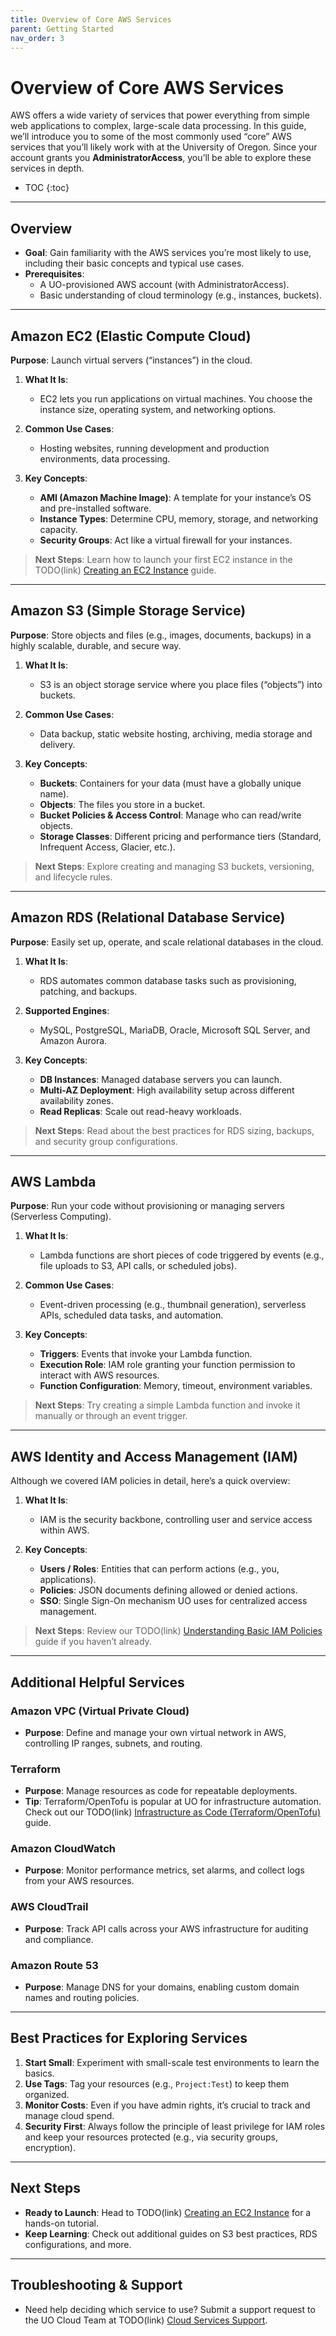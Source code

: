 ```yaml
---
title: Overview of Core AWS Services
parent: Getting Started
nav_order: 3
---
```


# Overview of Core AWS Services

AWS offers a wide variety of services that power everything from simple web applications to complex, large-scale data processing. In this guide, we’ll introduce you to some of the most commonly used “core” AWS services that you’ll likely work with at the University of Oregon. Since your account grants you **AdministratorAccess**, you’ll be able to explore these services in depth.

- TOC
{:toc}

---

## Overview

- **Goal**: Gain familiarity with the AWS services you’re most likely to use, including their basic concepts and typical use cases.
- **Prerequisites**:
  - A UO-provisioned AWS account (with AdministratorAccess).
  - Basic understanding of cloud terminology (e.g., instances, buckets).

---

## Amazon EC2 (Elastic Compute Cloud)

**Purpose**: Launch virtual servers (“instances”) in the cloud.

1. **What It Is**:  
   - EC2 lets you run applications on virtual machines. You choose the instance size, operating system, and networking options.
   
2. **Common Use Cases**:  
   - Hosting websites, running development and production environments, data processing.

3. **Key Concepts**:  
   - **AMI (Amazon Machine Image)**: A template for your instance’s OS and pre-installed software.  
   - **Instance Types**: Determine CPU, memory, storage, and networking capacity.  
   - **Security Groups**: Act like a virtual firewall for your instances.

> **Next Steps**: Learn how to launch your first EC2 instance in the TODO(link) [Creating an EC2 Instance](#) guide.

---

## Amazon S3 (Simple Storage Service)

**Purpose**: Store objects and files (e.g., images, documents, backups) in a highly scalable, durable, and secure way.

1. **What It Is**:  
   - S3 is an object storage service where you place files (“objects”) into buckets.

2. **Common Use Cases**:  
   - Data backup, static website hosting, archiving, media storage and delivery.

3. **Key Concepts**:  
   - **Buckets**: Containers for your data (must have a globally unique name).  
   - **Objects**: The files you store in a bucket.  
   - **Bucket Policies & Access Control**: Manage who can read/write objects.  
   - **Storage Classes**: Different pricing and performance tiers (Standard, Infrequent Access, Glacier, etc.).

> **Next Steps**: Explore creating and managing S3 buckets, versioning, and lifecycle rules.

---

## Amazon RDS (Relational Database Service)

**Purpose**: Easily set up, operate, and scale relational databases in the cloud.

1. **What It Is**:  
   - RDS automates common database tasks such as provisioning, patching, and backups.

2. **Supported Engines**:  
   - MySQL, PostgreSQL, MariaDB, Oracle, Microsoft SQL Server, and Amazon Aurora.

3. **Key Concepts**:  
   - **DB Instances**: Managed database servers you can launch.  
   - **Multi-AZ Deployment**: High availability setup across different availability zones.  
   - **Read Replicas**: Scale out read-heavy workloads.

> **Next Steps**: Read about the best practices for RDS sizing, backups, and security group configurations.

---

## AWS Lambda

**Purpose**: Run your code without provisioning or managing servers (Serverless Computing).

1. **What It Is**:  
   - Lambda functions are short pieces of code triggered by events (e.g., file uploads to S3, API calls, or scheduled jobs).

2. **Common Use Cases**:  
   - Event-driven processing (e.g., thumbnail generation), serverless APIs, scheduled data tasks, and automation.

3. **Key Concepts**:  
   - **Triggers**: Events that invoke your Lambda function.  
   - **Execution Role**: IAM role granting your function permission to interact with AWS resources.  
   - **Function Configuration**: Memory, timeout, environment variables.

> **Next Steps**: Try creating a simple Lambda function and invoke it manually or through an event trigger.

---

## AWS Identity and Access Management (IAM)

Although we covered IAM policies in detail, here’s a quick overview:

1. **What It Is**:  
   - IAM is the security backbone, controlling user and service access within AWS.

2. **Key Concepts**:  
   - **Users / Roles**: Entities that can perform actions (e.g., you, applications).  
   - **Policies**: JSON documents defining allowed or denied actions.  
   - **SSO**: Single Sign-On mechanism UO uses for centralized access management.

> **Next Steps**: Review our TODO(link) [Understanding Basic IAM Policies](#) guide if you haven’t already.

---

## Additional Helpful Services

### Amazon VPC (Virtual Private Cloud)
- **Purpose**: Define and manage your own virtual network in AWS, controlling IP ranges, subnets, and routing.

### Terraform
- **Purpose**: Manage resources as code for repeatable deployments.  
- **Tip**: Terraform/OpenTofu is popular at UO for infrastructure automation. Check out our TODO(link) [Infrastructure as Code (Terraform/OpenTofu)](#) guide.

### Amazon CloudWatch
- **Purpose**: Monitor performance metrics, set alarms, and collect logs from your AWS resources.

### AWS CloudTrail
- **Purpose**: Track API calls across your AWS infrastructure for auditing and compliance.

### Amazon Route 53
- **Purpose**: Manage DNS for your domains, enabling custom domain names and routing policies.

---

## Best Practices for Exploring Services

1. **Start Small**: Experiment with small-scale test environments to learn the basics.  
2. **Use Tags**: Tag your resources (e.g., `Project:Test`) to keep them organized.  
3. **Monitor Costs**: Even if you have admin rights, it’s crucial to track and manage cloud spend.  
4. **Security First**: Always follow the principle of least privilege for IAM roles and keep your resources protected (e.g., via security groups, encryption).

---

## Next Steps

- **Ready to Launch**: Head to TODO(link) [Creating an EC2 Instance](#) for a hands-on tutorial.
- **Keep Learning**: Check out additional guides on S3 best practices, RDS configurations, and more.

---

## Troubleshooting & Support

- Need help deciding which service to use? Submit a support request to the UO Cloud Team at TODO(link) [Cloud Services Support](https://service.uoregon.edu/cloud-support).  

